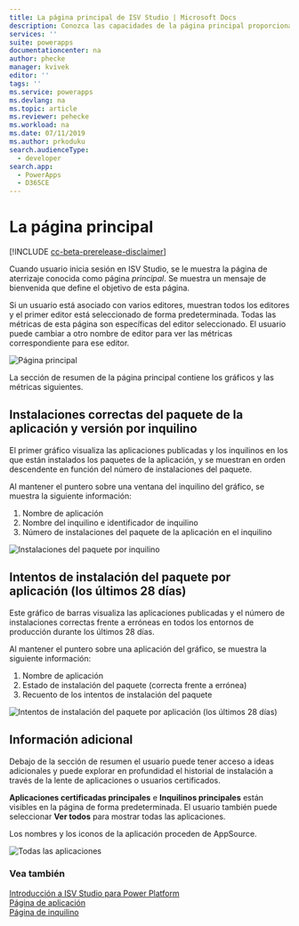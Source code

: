 ```yaml
---
title: La página principal de ISV Studio | Microsoft Docs
description: Conozca las capacidades de la página principal proporcionada por el portal ISV Studio.
services: ''
suite: powerapps
documentationcenter: na
author: phecke
manager: kvivek
editor: ''
tags: ''
ms.service: powerapps
ms.devlang: na
ms.topic: article
ms.reviewer: pehecke
ms.workload: na
ms.date: 07/11/2019
ms.author: prkoduku
search.audienceType:
  - developer
search.app:
  - PowerApps
  - D365CE
---
```


# <a name="the-home-page"></a>La página principal

[!INCLUDE [cc-beta-prerelease-disclaimer](../../includes/cc-beta-prerelease-disclaimer.md)]

Cuando usuario inicia sesión en ISV Studio, se le muestra la página de aterrizaje conocida como página *principal*. Se muestra un mensaje de bienvenida que define el objetivo de esta página.

Si un usuario está asociado con varios editores, muestran todos los editores y el primer editor está seleccionado de forma predeterminada. Todas las métricas de esta página son específicas del editor seleccionado. El usuario puede cambiar a otro nombre de editor para ver las métricas correspondiente para ese editor.

![Página principal](media/isv-portal-homepage.png)

La sección de resumen de la página principal contiene los gráficos y las métricas siguientes.

## <a name="successful-app-package-installs-by-tenant"></a>Instalaciones correctas del paquete de la aplicación y versión por inquilino

El primer gráfico visualiza las aplicaciones publicadas y los inquilinos en los que están instalados los paquetes de la aplicación, y se muestran en orden descendente en función del número de instalaciones del paquete.

Al mantener el puntero sobre una ventana del inquilino del gráfico, se muestra la siguiente información:

1. Nombre de aplicación
2. Nombre del inquilino e identificador de inquilino
3. Número de instalaciones del paquete de la aplicación en el inquilino

![Instalaciones del paquete por inquilino](media/isv-portal-homepage-graph1.png)

## <a name="package-install-attempts-by-app-last-28-days"></a>Intentos de instalación del paquete por aplicación (los últimos 28 días)

Este gráfico de barras visualiza las aplicaciones publicadas y el número de instalaciones correctas frente a erróneas en todos los entornos de producción durante los últimos 28 días.

Al mantener el puntero sobre una aplicación del gráfico, se muestra la siguiente información:

1. Nombre de aplicación
2. Estado de instalación del paquete (correcta frente a errónea)
3. Recuento de los intentos de instalación del paquete

![Intentos de instalación del paquete por aplicación (los últimos 28 días)](media/isv-portal-homepage-graph2.png)

## <a name="additional-insights"></a>Información adicional

Debajo de la sección de resumen el usuario puede tener acceso a ideas adicionales y puede explorar en profundidad el historial de instalación a través de la lente de aplicaciones o usuarios certificados.

**Aplicaciones certificadas principales** e **Inquilinos principales** están visibles en la página de forma predeterminada. El usuario también puede seleccionar **Ver todos** para mostrar todas las aplicaciones.

Los nombres y los iconos de la aplicación proceden de AppSource.

![Todas las aplicaciones](media/isv-portal-homepage-seeall.png)

### <a name="see-also"></a>Vea también

[Introducción a ISV Studio para Power Platform](isv-app-management.md)  
[Página de aplicación](isv-app-management-apppage.md)  
[Página de inquilino](isv-app-management-tenantpage.md)
